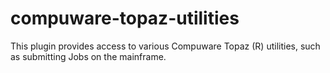 # compuware-topaz-utilities
This plugin provides access to various Compuware Topaz (R) utilities, such as submitting Jobs on the mainframe.
